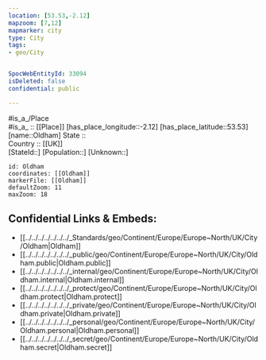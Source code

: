 ```yaml
---
location: [53.53,-2.12] 
mapzoom: [7,12] 
mapmarker: city 
type: City
tags:
- geo/City


SpocWebEntityId: 33094
isDeleted: false
confidential: public

---
```

#is_a_/Place  
#is_a_ :: [[Place]] 
[has_place_longitude::-2.12] 
[has_place_latitude::53.53] 
[name::Oldham] 
State ::  
Country :: [[UK]]  
[StateId::] 
[Population::] 
[Unknown::] 


```leaflet
id: Oldham
coordinates: [[Oldham]] 
markerFile: [[Oldham]] 
defaultZoom: 11 
maxZoom: 18
```


## Confidential Links & Embeds: 
- [[../../../../../../../_Standards/geo/Continent/Europe/Europe~North/UK/City/Oldham|Oldham]] 
- [[../../../../../../../_public/geo/Continent/Europe/Europe~North/UK/City/Oldham.public|Oldham.public]] 
- [[../../../../../../../_internal/geo/Continent/Europe/Europe~North/UK/City/Oldham.internal|Oldham.internal]] 
- [[../../../../../../../_protect/geo/Continent/Europe/Europe~North/UK/City/Oldham.protect|Oldham.protect]] 
- [[../../../../../../../_private/geo/Continent/Europe/Europe~North/UK/City/Oldham.private|Oldham.private]] 
- [[../../../../../../../_personal/geo/Continent/Europe/Europe~North/UK/City/Oldham.personal|Oldham.personal]] 
- [[../../../../../../../_secret/geo/Continent/Europe/Europe~North/UK/City/Oldham.secret|Oldham.secret]] 
